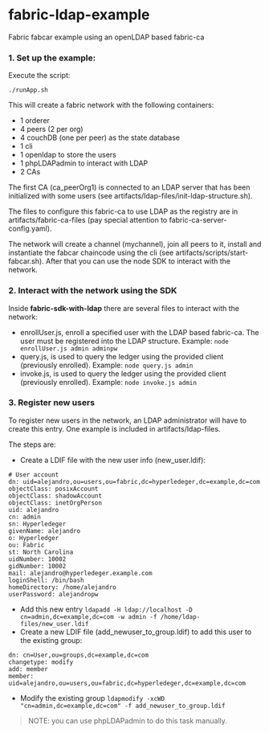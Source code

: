 # fabric-ldap-example
Fabric fabcar example using an openLDAP based fabric-ca

### 1. Set up the example:

Execute the script:
```
./runApp.sh
```
This will create a fabric network with the following containers:
+ 1 orderer
+ 4 peers (2 per org)
+ 4 couchDB (one per peer) as the state database
+ 1 cli
+ 1 openldap to store the users
+ 1 phpLDAPadmin to interact with LDAP
+ 2 CAs

The first CA (ca_peerOrg1) is connected to an LDAP server that has been initialized with some users (see artifacts/ldap-files/init-ldap-structure.sh).

The files to configure this fabric-ca to use LDAP as the registry are in artifacts/fabric-ca-files (pay special attention to fabric-ca-server-config.yaml).

The network will create a channel (mychannel), join all peers to it, install and instantiate the fabcar chaincode using the cli (see artifacts/scripts/start-fabcar.sh). After that you can use the node SDK to interact with the network.

### 2. Interact with the network using the SDK

Inside **fabric-sdk-with-ldap** there are several files to interact with the network:

+ enrollUser.js, enroll a specified user with the LDAP based fabric-ca. The user must be registered into the LDAP structure. Example: `node enrollUser.js admin adminpw`
+ query.js, is used to query the ledger using the provided client (previously enrolled). Example: `node query.js admin`
+ invoke.js, is used to query the ledger using the provided client (previously enrolled). Example: `node invoke.js admin`

### 3. Register new users

To register new users in the network, an LDAP administrator will have to create this entry. One example is included in artifacts/ldap-files.

The steps are:
+ Create a LDIF file with the new user info (new_user.ldif):
```
# User account
dn: uid=alejandro,ou=users,ou=fabric,dc=hyperledeger,dc=example,dc=com
objectClass: posixAccount
objectClass: shadowAccount
objectClass: inetOrgPerson
uid: alejandro
cn: admin
sn: Hyperledeger
givenName: alejandro
o: Hyperledger
ou: Fabric
st: North Carolina
uidNumber: 10002
gidNumber: 10002
mail: alejandro@hyperledeger.example.com
loginShell: /bin/bash
homeDirectory: /home/alejandro
userPassword: alejandropw
```
+ Add this new entry `ldapadd -H ldap://localhost -D cn=admin,dc=example,dc=com -w admin -f /home/ldap-files/new_user.ldif`
+ Create a new LDIF file (add_newuser_to_group.ldif) to add this user to the existing group:
```
dn: cn=User,ou=groups,dc=example,dc=com
changetype: modify
add: member
member: uid=alejandro,ou=users,ou=fabric,dc=hyperledeger,dc=example,dc=com
```
+ Modify the existing group `ldapmodify -xcWD "cn=admin,dc=example,dc=com" -f add_newuser_to_group.ldif`

> NOTE: you can use phpLDAPadmin to do this task manually.
